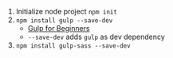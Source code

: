 1. Initialize node project `npm init`
2. `npm install gulp --save-dev`
	- [Gulp for Beginners](https://css-tricks.com/gulp-for-beginners/)
	- `--save-dev` adds `gulp` as dev dependency
3. `npm install gulp-sass --save-dev`
